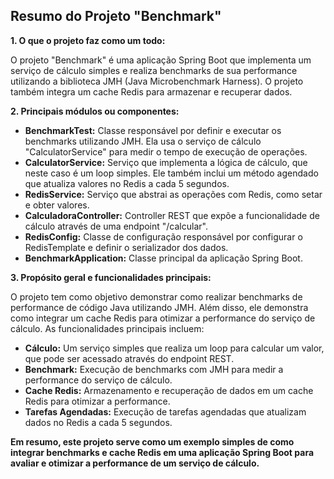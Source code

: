 ## Resumo do Projeto "Benchmark"

**1. O que o projeto faz como um todo:**

O projeto "Benchmark" é uma aplicação Spring Boot que implementa um serviço de cálculo simples e realiza benchmarks de sua performance utilizando a biblioteca JMH (Java Microbenchmark Harness). O projeto também integra um cache Redis para armazenar e recuperar dados.

**2. Principais módulos ou componentes:**

* **BenchmarkTest:** Classe responsável por definir e executar os benchmarks utilizando JMH. Ela usa o serviço de cálculo "CalculatorService" para medir o tempo de execução de operações.
* **CalculatorService:** Serviço que implementa a lógica de cálculo, que neste caso é um loop simples. Ele também inclui um método agendado que atualiza valores no Redis a cada 5 segundos.
* **RedisService:** Serviço que abstrai as operações com Redis, como setar e obter valores.
* **CalculadoraController:** Controller REST que expõe a funcionalidade de cálculo através de uma endpoint "/calcular".
* **RedisConfig:** Classe de configuração responsável por configurar o RedisTemplate e definir o serializador dos dados.
* **BenchmarkApplication:** Classe principal da aplicação Spring Boot.

**3. Propósito geral e funcionalidades principais:**

O projeto tem como objetivo demonstrar como realizar benchmarks de performance de código Java utilizando JMH. Além disso, ele demonstra como integrar um cache Redis para otimizar a performance do serviço de cálculo. As funcionalidades principais incluem:

* **Cálculo:**  Um serviço simples que realiza um loop para calcular um valor, que pode ser acessado através do endpoint REST.
* **Benchmark:** Execução de benchmarks com JMH para medir a performance do serviço de cálculo.
* **Cache Redis:** Armazenamento e recuperação de dados em um cache Redis para otimizar a performance.
* **Tarefas Agendadas:** Execução de tarefas agendadas que atualizam dados no Redis a cada 5 segundos.

**Em resumo, este projeto serve como um exemplo simples de como integrar benchmarks e cache Redis em uma aplicação Spring Boot para avaliar e otimizar a performance de um serviço de cálculo.**